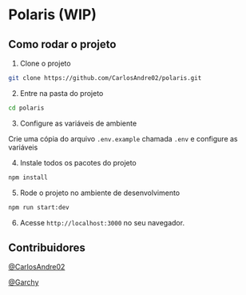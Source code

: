 # Polaris (WIP)

## Como rodar o projeto

1. Clone o projeto

```bash
git clone https://github.com/CarlosAndre02/polaris.git
```

2. Entre na pasta do projeto

```bash
cd polaris
```

3. Configure as variáveis de ambiente

Crie uma cópia do arquivo `.env.example` chamada `.env` e configure as variáveis

4. Instale todos os pacotes do projeto

```bash
npm install
```

5. Rode o projeto no ambiente de desenvolvimento

```bash
npm run start:dev
```

6. Acesse `http://localhost:3000` no seu navegador.

## Contribuidores

[@CarlosAndre02](https://github.com/CarlosAndre02)

[@Garchy](https://github.com/Garchy)
